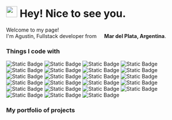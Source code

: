 <h1><img src="https://emojis.slackmojis.com/emojis/images/1531849430/4246/blob-sunglasses.gif?1531849430" width="30"/> Hey! Nice to see you.</h1>

<p>Welcome to my page! </br> I'm Agustin, Fullstack developer from <img src='https://cdn-icons-png.flaticon.com/512/12360/12360151.png' width="13"/> <b>Mar del Plata, Argentina</b>. </p>
<h3>Things I code with</h3>
<p>

<!-- Core Techs (Frameworks and Languages) -->
<img alt="Static Badge" src="https://img.shields.io/badge/React-61DAFB?style=for-the-badge&logo=react&labelColor=grey">
<img alt="Static Badge" src="https://img.shields.io/badge/Nextjs-%23000000?style=for-the-badge&logo=nextdotjs&labelColor=grey">
<img alt="Static Badge" src="https://img.shields.io/badge/Vue-%234FC08D?style=for-the-badge&logo=vuedotjs&labelColor=grey">
<img alt="Static Badge" src="https://img.shields.io/badge/Nuxt-%2300DC82?style=for-the-badge&logo=nuxt&labelColor=grey">
<img alt="Static Badge" src="https://img.shields.io/badge/JavaScript-F7DF1E?style=for-the-badge&logo=javascript&labelColor=grey">
<img alt="Static Badge" src="https://img.shields.io/badge/TypeScript-3178C6?style=for-the-badge&logo=typescript&labelColor=grey">
<img alt="Static Badge" src="https://img.shields.io/badge/HTML-E34F26?style=for-the-badge&logo=html5&labelColor=grey">
<img alt="Static Badge" src="https://img.shields.io/badge/CSS-663399?style=for-the-badge&logo=css3&labelColor=grey">
<img alt="Static Badge" src="https://img.shields.io/badge/TailwindCSS-%2306B6D4?style=for-the-badge&logo=tailwindcss&labelColor=grey">

<!-- Dev Tools -->
<img alt="Static Badge" src="https://img.shields.io/badge/Git-%23F05032?style=for-the-badge&logo=git&labelColor=grey">
<img alt="Static Badge" src="https://img.shields.io/badge/Webpack-%238DD6F9?style=for-the-badge&logo=webpack&labelColor=grey">
<img alt="Static Badge" src="https://img.shields.io/badge/NPM-%23CB3837?style=for-the-badge&logo=npm&labelColor=grey">
<img alt="Static Badge" src="https://img.shields.io/badge/Prettier-%23F7B93E?style=for-the-badge&logo=prettier&labelColor=grey">
<img alt="Static Badge" src="https://img.shields.io/badge/Docker-%232496ED?style=for-the-badge&logo=docker&labelColor=grey">

<!-- Deployment & DevOps -->
<img alt="Static Badge" src="https://img.shields.io/badge/Vercel-%23000000?style=for-the-badge&logo=vercel&labelColor=grey">

<!-- Design and Collab -->
<img alt="Static Badge" src="https://img.shields.io/badge/Figma-%23F24E1E?style=for-the-badge&logo=FIGMA&labelColor=grey">

<!-- Backend and Db's  -->
<img alt="Static Badge" src="https://img.shields.io/badge/Node-%235FA04E?style=for-the-badge&logo=nodedotjs&labelColor=grey">
<img alt="Static Badge" src="https://img.shields.io/badge/Python-3776AB?style=for-the-badge&logo=python&labelColor=grey">
<img alt="Static Badge" src="https://img.shields.io/badge/PostgreSQL-%234169E1?style=for-the-badge&logo=postgresql&labelColor=grey">
<img alt="Static Badge" src="https://img.shields.io/badge/MongoDB-%2347A248?style=for-the-badge&logo=mongodb&labelColor=grey">
<img alt="Static Badge" src="https://img.shields.io/badge/Express-%23000000?style=for-the-badge&logo=express&labelColor=grey">


<!-- API Tools -->
<img alt="Static Badge" src="https://img.shields.io/badge/Postman-%23FF6C37?style=for-the-badge&logo=postman&labelColor=grey">
<img alt="Static Badge" src="https://img.shields.io/badge/Insomnia-%234000BF?style=for-the-badge&logo=insomnia&labelColor=grey">


  <h3>My portfolio of projects</h3>
<table>
  <tbody>
    <tr>
    </tr>
	  <tr>
    </tr>
    <tr>
    </tr>
  </tbody>
</table>
  
  
  
  
  
  
  
  
  
  
  
  
  
  
  
</p>




